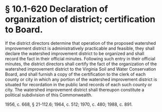 # § 10.1-620 Declaration of organization of district; certification to Board.

<p>If the district directors determine that operation of the proposed watershed improvement district is administratively practicable and feasible, they shall declare the watershed improvement district to be organized and shall record the fact in their official minutes. Following such entry in their official minutes, the district directors shall certify the fact of the organization of the watershed improvement district to the Virginia Soil and Water Conservation Board, and shall furnish a copy of the certification to the clerk of each county or city in which any portion of the watershed improvement district is situated for recordation in the public land records of each such county or city. The watershed improvement district shall thereupon constitute a political subdivision of this Commonwealth.</p><p>1956, c. 668, § 21-112.6; 1964, c. 512; 1970, c. 480; 1988, c. 891.</p>